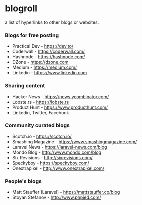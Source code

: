 # blogroll
a list of hyperlinks to other blogs or websites.

### Blogs for free posting

- Practical Dev - https://dev.to/
- Coderwall - https://coderwall.com/
- Hashnode - https://hashnode.com/
- DZone - https://dzone.com
- Medium - https://medium.com/
- Linkedin - https://www.linkedin.com

### Sharing content

- Hacker News - https://news.ycombinator.com/
- Lobste.rs - https://lobste.rs
- Product Hunt - https://www.producthunt.com/
- Linkedin, Twitter, Facebook

### Community curated blogs

- Scotch.io - https://scotch.io/
- Smashing Magazine - https://www.smashingmagazine.com/
- Laravel News - https://laravel-news.com/blog
- Mondo Blog - http://www.mondo.com/blog
- Six Revisions - http://sixrevisions.com/
- Speckyboy - https://speckyboy.com/
- Onextrapixel - http://www.onextrapixel.com/

### People's blogs
- Matt Stauffer (Laravel) - https://mattstauffer.co/blog
- Stoyan Stefanov - http://www.phpied.com/

